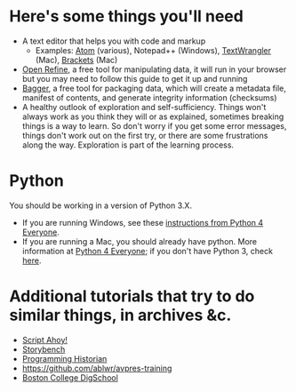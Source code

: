 # Here's some things you'll need

* A text editor that helps you with code and markup
  * Examples: [Atom](https://atom.io/) (various), Notepad++ (Windows), [TextWrangler](http://www.barebones.com/products/textwrangler/) (Mac), [Brackets](http://brackets.io/) (Mac)
* [Open Refine](), a free tool for manipulating data, it will run in your browser but you may need to follow this guide to get it up and running
* [Bagger](), a free tool for packaging data, which will create a metadata file, manifest of contents, and generate integrity information (checksums) 
* A healthy outlook of exploration and self-sufficiency. Things won't always work as you think they will or as explained, sometimes breaking things is a way to learn. So don't worry if you get some error messages, things don't work out on the first try, or there are some frustrations along the way. Exploration is part of the learning process. 

# Python
You should be working in a version of Python 3.X. 

* If you are running Windows, see these [instructions from Python 4 Everyone](https://www.py4e.com/software-win.php).
* If you are running a Mac, you should already have python. More information at [Python 4 Everyone](https://www.py4e.com/software-mac.php); if you don't have Python 3, check [here](http://docs.python-guide.org/en/latest/starting/install3/osx/).  

# Additional tutorials that try to do similar things, in archives &c.

* [Script Ahoy!](https://github.com/dd388/crals)
* [Storybench](http://www.storybench.org/about-storybench/)
* [Programming Historian](https://programminghistorian.org/lessons/) 
* https://github.com/ablwr/avpres-training
* [Boston College DigSchool](https://github.com/BCDigSchol)
